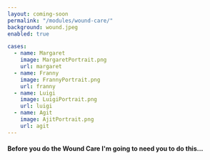 ```yaml
--- 
layout: coming-soon
permalink: "/modules/wound-care/"
background: wound.jpeg
enabled: true

cases:
  - name: Margaret
    image: MargaretPortrait.png
    url: margaret
  - name: Franny
    image: FrannyPortrait.png
    url: franny
  - name: Luigi
    image: LuigiPortrait.png
    url: luigi
  - name: Agit
    image: AjitPortrait.png
    url: agit
---
```

#### Before you do the Wound Care I'm going to need you to do this...